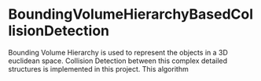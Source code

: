 # BoundingVolumeHierarchyBasedCollisionDetection
Bounding Volume Hierarchy is used to represent the objects in a 3D euclidean space. Collision Detection between this complex detailed structures is implemented in this project. This algorithm
